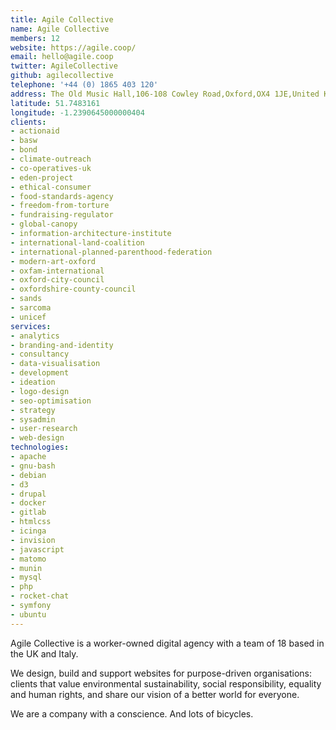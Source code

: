 ```yaml
---
title: Agile Collective
name: Agile Collective
members: 12
website: https://agile.coop/
email: hello@agile.coop
twitter: AgileCollective
github: agilecollective
telephone: '+44 (0) 1865 403 120'
address: The Old Music Hall,106-108 Cowley Road,Oxford,OX4 1JE,United Kingdom
latitude: 51.7483161
longitude: -1.2390645000000404
clients:
- actionaid
- basw
- bond
- climate-outreach
- co-operatives-uk
- eden-project
- ethical-consumer
- food-standards-agency
- freedom-from-torture
- fundraising-regulator
- global-canopy
- information-architecture-institute
- international-land-coalition
- international-planned-parenthood-federation
- modern-art-oxford
- oxfam-international
- oxford-city-council
- oxfordshire-county-council
- sands
- sarcoma
- unicef
services:
- analytics
- branding-and-identity
- consultancy
- data-visualisation
- development
- ideation
- logo-design
- seo-optimisation
- strategy
- sysadmin
- user-research
- web-design
technologies:
- apache
- gnu-bash
- debian
- d3
- drupal
- docker
- gitlab
- htmlcss
- icinga
- invision
- javascript
- matomo
- munin
- mysql
- php
- rocket-chat
- symfony
- ubuntu
---
```


Agile Collective is a worker-owned digital agency with a team of 18 based in the UK and Italy.

We design, build and support websites for purpose-driven organisations: clients that value environmental sustainability, social responsibility, equality and human rights, and share our vision of a better world for everyone.

We are a company with a conscience. And lots of bicycles.
